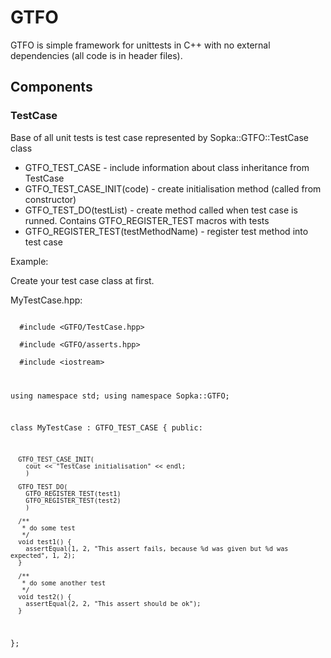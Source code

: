 GTFO
====

GTFO is simple framework for unittests in C++ with no external dependencies (all code is in header files).

Components
----------

### TestCase

Base of all unit tests is test case represented by Sopka::GTFO::TestCase class

* GTFO_TEST_CASE - include information about class inheritance from TestCase
* GTFO_TEST_CASE_INIT(code) - create initialisation method (called from constructor)
* GTFO_TEST_DO(testList) - create method called when test case is runned. Contains GTFO_REGISTER_TEST macros with tests
* GTFO_REGISTER_TEST(testMethodName) - register test method into test case


Example:

Create your test case class at first.

MyTestCase.hpp:

<code>
  #include &lt;GTFO/TestCase.hpp&gt;<br />
  #include &lt;GTFO/asserts.hpp&gt;<br />
  #include &lt;iostream&gt;<br />

  using namespace std;
  using namespace Sopka::GTFO;

  class MyTestCase : GTFO_TEST_CASE {
  public:

      GTFO_TEST_CASE_INIT(
        cout << "TestCase initialisation" << endl;
        )

      GTFO_TEST_DO(
        GTFO_REGISTER_TEST(test1)
        GTFO_REGISTER_TEST(test2)
        )

      /**
       * do some test
       */
      void test1() {
        assertEqual(1, 2, "This assert fails, because %d was given but %d was expected", 1, 2);
      }

      /**
       * do some another test
       */
      void test2() {
        assertEqual(2, 2, "This assert should be ok");
      }
  };
</code>